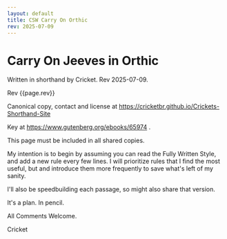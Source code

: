 ```yaml
---
layout: default
title: CSW Carry On Orthic
rev: 2025-07-09
---
```

# Carry On Jeeves in Orthic

Written in shorthand by Cricket. Rev 2025-07-09.

Rev {{page.rev}}

Canonical copy, contact and license at 
<https://cricketbr.github.io/Crickets-Shorthand-Site>

Key at https://www.gutenberg.org/ebooks/65974 .

This page must be included in all shared copies.

My intention is to begin by assuming you can read the Fully Written Style, and add a new rule every few lines. I will prioritize rules that I find the most useful, but and introduce them more frequently to save what's left of my sanity.

I'll also be speedbuilding each passage, so might also share that version.

It's a plan. In pencil.

All Comments Welcome.

Cricket


